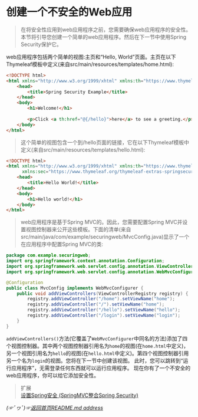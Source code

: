# 创建一个不安全的Web应用

> 在将安全性应用到web应用程序之前，您需要确保web应用程序的安全性。本节将引导您创建一个简单的web应用程序。然后在下一节中使用Spring Security保护它。

web应用程序包括两个简单的视图:主页和“Hello, World”页面。主页在以下Thymeleaf模板中定义(来自src/main/resources/templates/home.html):


```html
<!DOCTYPE html>
<html xmlns="http://www.w3.org/1999/xhtml" xmlns:th="https://www.thymeleaf.org" xmlns:sec="https://www.thymeleaf.org/thymeleaf-extras-springsecurity3">
    <head>
        <title>Spring Security Example</title>
    </head>
    <body>
        <h1>Welcome!</h1>
        
        <p>Click <a th:href="@{/hello}">here</a> to see a greeting.</p>
    </body>
</html>
```
>这个简单的视图包含一个到/hello页面的链接，它在以下Thymeleaf模板中定义(来自src/main/resources/templates/hello.html):

```html
<!DOCTYPE html>
<html xmlns="http://www.w3.org/1999/xhtml" xmlns:th="https://www.thymeleaf.org"
      xmlns:sec="https://www.thymeleaf.org/thymeleaf-extras-springsecurity3">
    <head>
        <title>Hello World!</title>
    </head>
    <body>
        <h1>Hello world!</h1>
    </body>
</html>
```
> web应用程序是基于Spring MVC的。因此，您需要配置Spring MVC并设置视图控制器来公开这些模板。下面的清单(来自src/main/java/com/example/securingweb/MvcConfig.java)显示了一个在应用程序中配置Spring MVC的类:

```java
package com.example.securingweb;
import org.springframework.context.annotation.Configuration;
import org.springframework.web.servlet.config.annotation.ViewControllerRegistry;
import org.springframework.web.servlet.config.annotation.WebMvcConfigurer;

@Configuration
public class MvcConfig implements WebMvcConfigurer {
	public void addViewControllers(ViewControllerRegistry registry) {
		registry.addViewController("/home").setViewName("home");
		registry.addViewController("/").setViewName("home");
		registry.addViewController("/hello").setViewName("hello");
		registry.addViewController("/login").setViewName("login");
	}
}
```

`addViewControllers()`方法(它覆盖了`WebMvcConfigurer`中同名的方法)添加了四个视图控制器。其中两个视图控制器引用名为`home`的视图(在`home.html`中定义)，另一个视图引用名为`hello`的视图(在`hello.html`中定义)。第四个视图控制器引用另一个名为`login`的视图。您将在下一节中创建该视图。
此时，您可以跳转到“运行应用程序”，无需登录任何东西就可以运行应用程序。
现在你有了一个不安全的web应用程序，你可以给它添加安全性。

> 扩展  
> [设置Spring安全 (SpringMVC整合Spring Security)](https://github.com/fredomli/java-standard/blob/main/docs/spring/security/Spring安全配置.md)  

*(☞ﾟヮﾟ)☞[返回首页README.md address](https://github.com/fredomli/java-standard)*
